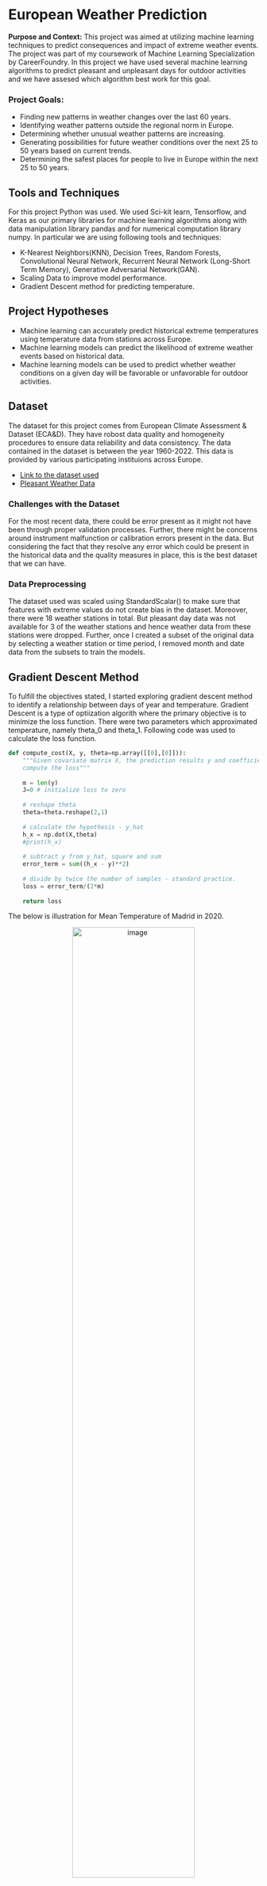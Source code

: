 # European Weather Prediction
**Purpose and Context:** This project was aimed at utilizing machine learning techniques to predict consequences and impact of extreme weather events. The project was part of my coursework of Machine Learning Specialization by CareerFoundry. In this project we have used several machine learning algorithms to predict pleasant and unpleasant days for outdoor activities and we have assesed which algorithm best work for this goal.

### Project Goals:
* Finding new patterns in weather changes over the last 60 years.
* Identifying weather patterns outside the regional norm in Europe.
* Determining whether unusual weather patterns are increasing.
* Generating possibilities for future weather conditions over the next 25 to 50 years based on current trends.
* Determining the safest places for people to live in Europe within the next 25 to 50 years.

## Tools and Techniques
For this project Python was used. We used Sci-kit learn, Tensorflow, and Keras as our primary libraries for machine learning algorithms along with data manipulation library pandas and for numerical computation library numpy. In particular we are using following tools and techniques:
* K-Nearest Neighbors(KNN), Decision Trees, Random Forests, Convolutional Neural Network, Recurrent Neural Network (Long-Short Term Memory), Generative Adversarial Network(GAN).
* Scaling Data to improve model performance.
* Gradient Descent method for predicting temperature.

## Project Hypotheses
* Machine learning can accurately predict historical extreme temperatures using temperature data from stations across Europe.
* Machine learning models can predict the likelihood of extreme weather events based on historical data.
* Machine learning models can be used to predict whether weather conditions on a given day will be favorable or unfavorable for outdoor activities.

## Dataset
The dataset for this project comes from European Climate Assessment & Dataset (ECA&D). They have robost data quality and homogeneity procedures to ensure data reliability and data consistency. The data contained in the dataset is between the year 1960-2022. This data is provided by various participating instituions across Europe.  

* [Link to the dataset used](https://s3.amazonaws.com/coach-courses-us/public/courses/da-spec-ml/Scripts/A1/Dataset-weather-prediction-dataset-processed.csv)
* [Pleasant Weather Data](https://github.com/b-nirav/European-Weather-Predictions/blob/main/Original%20Data/Dataset-Answers-Weather_Prediction_Pleasant_Weather.csv)


### Challenges with the Dataset
For the most recent data, there could be error present as it might not have been through proper validation processes. Further, there might be concerns around instrument malfunction or calibration errors present in the data. But considering the fact that they resolve any error which could be present in the historical data and the quality measures in place, this is the best dataset that we can have.

### Data Preprocessing
The dataset used was scaled using StandardScalar() to make sure that features with extreme values do not create bias in the dataset. Moreover, there were 18 weather stations in total. But pleasant day data was not available for 3 of the weather stations and hence weather data from these stations were dropped. Further, once I created a subset of the original data by selecting a weather station or time period, I removed month and date data from the subsets to train the models.


## Gradient Descent Method
To fulfill the objectives stated, I started exploring gradient descent method to identify a relationship between days of year and temperature. Gradient Descent is a type of optiization algorith where the primary objective is to minimize the loss function. There were two parameters which approximated temperature, namely theta_0 and theta_1. Following code was used to calculate the loss function.
``` python
def compute_cost(X, y, theta=np.array([[0],[0]])):
    """Given covariate matrix X, the prediction results y and coefficients theta
    compute the loss"""
    
    m = len(y)
    J=0 # initialize loss to zero
    
    # reshape theta
    theta=theta.reshape(2,1)
    
    # calculate the hypothesis - y_hat
    h_x = np.dot(X,theta)
    #print(h_x)
    
    # subtract y from y_hat, square and sum
    error_term = sum((h_x - y)**2)
    
    # divide by twice the number of samples - standard practice.
    loss = error_term/(2*m)
    
    return loss
```
The below is illustration for Mean Temperature of Madrid in 2020.

<div align = "center">
 <img width="70%" alt="image" src="https://github.com/user-attachments/assets/e8b5c733-d991-4b8d-924e-5e8831bbff8a">
</div>

* After about 100 iterations the loss function does not reduce further and the value of theta_0 and theta_1 stabilizes.
* For any station, and any year we can use gradient descent method to present temperature in terms of day of year as demonstrated here.

## Searching for Algorithm for Weather Prediction

One of the primary task of the project was to use the dataset and classify the days as pleasant or unpleasant day. This same alogorithm can be extended and used for identifying extreme weather consditions.

### K-Nearest Neighbours(KNN)
I started with one of the more simplar method for classification. Of course, I used the scaled dataset to train the model. And, I used train_test_split method from sklearn.model_selection to split the dataset in the training and testing dataset.
```python
#
k_range = np.arange(1,5)
train_acc = np.empty(len(k_range))
test_acc = np.empty(len(k_range))
scores = {}
scores_list = []
for i, k in enumerate(k_range):
    print("i -", i)
    print("k -", k)
    knn = KNeighborsClassifier(n_neighbors=k)
    classifier = MultiOutputClassifier(knn, n_jobs=-1) 
    ## Fit the model on the training data.
    knn.fit(X_train, y_train)
    y_pred = knn.predict(X_test)
    train_acc[i] = knn.score(X_train, np.array(y_train)) 
    test_acc[i] = knn.score(X_test, np.array(y_test)) 
```

Following graph shows the training and testing accuracy for various number of neighbours:
<div align = "center">
    <img width="80%" alt="image" src="https://github.com/user-attachments/assets/8c6a19d1-9305-4769-83ed-824f9fa5313e">
</div>
We started with number of neighbors equal to 1 and we gradually increase it to 4 neighbors. From the graph above we see that train accuracy falls sharply from 1 neighbor to 2 neighbors. The accuracy is reduced from 100% to 56%. The accuracy remains the same when we change the neighbors to 3 and it falls slightly when we increase the neighbors to 4, about 52% accuracy. In contrast, the train accuracy rises slowly from just above 42% accuracy when 1 neighbor to 45% accuracy when there are 4 neighbors.

The confusion matrix for all the weather stations:
<div align ="center">
    <img width="90%" alt="image" src="https://github.com/user-attachments/assets/728ae7ff-3897-4022-b429-74ff916e6bd4">
</div>
<div align ="center">
    <img width="90%" alt="image" src="https://github.com/user-attachments/assets/22e419e5-303d-4cf1-9361-565c4ddafc17">
</div>

Following were my observations:
* Considering the result of the test accuracy, I would say the algorithm is doing an average job of predicting the output.
* From the confusion matrix, it seems that the accuracy is high for predicting unpleasant days.
* In comparison, it is doing a poorer job of predicting the pleasant days.
* The algorithm is giving 100% accuracy for Sonnblick station as there is only 1 output for any combination of input.

### Decision Trees
Decision Trees are useful machine learning algorithms for classification. Decision Trees work by recursively splitting the data into subsets based on input features. They try create homogeneous subsets by calculating impurity of a node and reducing the impurity to 0.

There were two important hyperparameters that I looked at, criterion and min_samples_split. I considered "gini"
criterion to split the nodes of the tree and checked performance for different values of min_samples_split.
```python
weather_dt = DecisionTreeClassifier(criterion='gini', min_samples_split=10)
weather_dt.fit(X_train, y_train)

#training accuracy score using the cross validation method
y_pred_train = weather_dt.predict(X_train)
print('Train accuracy score: ',cross_val_score(weather_dt, X_train, y_train, cv = 3, scoring='accuracy').mean())

# y_test predictions
y_pred_test = weather_dt.predict(X_test)
# Accuracy of test data
accuracy_score(y_test, y_pred_test)
```
Train accuracy score:  0.6263072553707182
Test accuracy score: 0.6573719065876612

A snapshot from all the confusion matrices:
<div align = "center">
 <img width="80%" alt="image" src="https://github.com/user-attachments/assets/f309fbe9-b95d-49b9-aff6-8962919c05ff">
</div>

I tried pruning the decision tree by increasing the ‘min_samples_split’ parameter. I found that that the overall accuracy for the testing data is improved a little but in some cases the accuracy has become worse. For instance, in the case of Valentia, the pleasant days accuracy was very poor. The model predicted it correctly only 70 times out of 132 predictions! It might be due to the case that there are more unpleasant days recorded than there are pleasant days recorded. Therefore, I don’t think pruning the decision tree might help.


### Multilayer Perceptron Model
One of the more basic but effective artifical neural network is Multilayer-Perceptron Model. This model takes 3 important hyperparameters, number of hidden layers and neurons, maximum iterations, and tolerance level. Following is one of the model that I developed to assess its' accuracy:

```python
#Creating an ANN with 3 hidden layers 25 nodes each and 500 iterations
mlp = MLPClassifier(hidden_layer_sizes=(25,25,25), max_iter=500, tol=0.0001)

#Fit the data to the model
mlp.fit(X_train, y_train)
```
Following are the results:
<div align = "center">
    <img width="85%" alt="image" src="https://github.com/user-attachments/assets/0c17cf8f-b800-42cd-9f15-d262a39ce9fb">

</div>

In my opinion, three hidden layers of 35 nodes each with 1000 iterations and 0.0001 tolerance level worked the best for testing accuracy. Though, we will use other neural networks with regularization techniques to improve these results.


### Hierarchical Clustering
I then looked at an unsupervised machine learning algorithms to find if they can produce some meaningful clusters. I plotted dendrograms to see how these clusters are formed. There were several methods to calculate the distance between clusters such as 'single', 'complete', 'average', and 'ward' method. I looked at all the methods for selected years and created a crosstab to find the intersection of clusters created and pleasant and unpleasant days.

```python
# Clusters and Dendograms using 'average' method
dist_sin = linkage(df1_scaled,method="average")
plt.figure(figsize=(18,6))
dendrogram(dist_sin, leaf_rotation=90)
plt.xlabel('Index')
plt.ylabel('Distance')
plt.title('All Stations, Year 2010')
plt.suptitle("Dendrogram Average Method",fontsize=18)
plt.show()
```
<div align = "center">
  <img width="90%" alt="image" src="https://github.com/user-attachments/assets/5ea82653-7ffc-44c8-b9fd-524f146bffd8">
</div>

There are 2 major clusters immediately visible. There are 2 small clusters as well with one cluster having only one point.

The above example considered all weather stations across Europe for 2010. We can either focus on all weather stations across Europe at a time or look at individual weather stations at a time. We can also have control or how the between clusters is to be calculated.

The below demonstration shows crosstab for weather station DUSSELDORF.

```python
df1_AM[['DUSSELDORF_pleasant_weather','STOCKHOLM_pleasant_weather']] = 0
df1_AM.loc[:, ['DUSSELDORF_pleasant_weather','STOCKHOLM_pleasant_weather']] = ans.loc[ans['DATE'].dt.year == 2010, ['DUSSELDORF_pleasant_weather','STOCKHOLM_pleasant_weather']].values

#Cluster and pleasant days for DUSSELDORF
print('Dusseldorf pleasant days:\n')
pd.crosstab(index = [df1_AM['DUSSELDORF_pleasant_weather']],columns =df1_AM['cluster'])
```

```python
#Cluster and pleasant days for STOCKHOLM
print('Stockholm pleasant days:\n')
pd.crosstab(index = [df1_AM['STOCKHOLM_pleasant_weather']],columns =df1_AM['cluster'])
```
<div align = "center">
  <img width="45%" alt="image" src="https://github.com/user-attachments/assets/a729dc36-7d49-4c4f-9612-b55b31065e6e">
    &nbsp; &nbsp; &nbsp; &nbsp;
  <img width="45%" alt="image" src="https://github.com/user-attachments/assets/f98f6947-d257-41e1-a949-ee87cb652938">
</div>

For both the weather station Dusseldorf and Stockholm, cluster 3 had almost all pleasant days. This means any day falling outside cluster 3 is likely to be unpleasant.

I think if we are to find new weather patterns over years, we can perhaps create clusters for each year. Then, we can analyze how each these groups change to see if there are any significant changes that has taken place over time. 


### Random Forests
Random forests are an ensemble learning algorithm that combine multiple decision trees to improve predictive performance. We can use them to identify important features that are related to extreme weather events. I used them for classification purpose using weather data from all stations for between 2012-2022. I used GridSearch() to find optimal hyperparameters to build this model.


```python
# creating a RF classifier
clf = RandomForestClassifier()

# Defining Grid Space
grid_space={'max_depth':[3,5,None],
              'n_estimators':[100,200],
              'max_features':[5,10,None],
              'min_samples_leaf':[2,3],
              'min_samples_split':[2,3,5],
             'criterion':['gini','entropy']
           }

start = time.time()
grid = GridSearchCV(clf,param_grid=grid_space,cv=3,scoring='accuracy', verbose=3, n_jobs=-1)
model_grid = grid.fit(X_train, y_train)
print('Search took %s minutes' % ((time.time() - start)/60))

# grid search results
print('Best GRID search hyperparameters are: '+str(model_grid.best_params_))
print('Best GRID search score is: '+str(model_grid.best_score_))
```
Best GRID search hyperparameters are: {'criterion': 'entropy', 'max_depth': None, 'max_features': None, 'min_samples_leaf': 2, 'min_samples_split': 2, 'n_estimators': 100}
Best GRID search score is: 0.6546885694729637

```python
# performing predictions on the test dataset
clf.fit(X_train, y_train)
y_pred = clf.predict(X_test)
# using metrics module for accuracy calculation
print("Model Accuracy: ", metrics.accuracy_score(y_test, y_pred))
```
Random Forest Classifier (with optimization) 61%

<div align = "center">
    <img width="80%" alt="image" src="https://github.com/user-attachments/assets/3f49116c-8954-48ad-b1f7-6e39f3ab722e">
</div>

This decision tree from the random forests classifier is very complex and in incomprehensible. When I looked at individual stations with all years of data and performed GridSearch(), it was much more simple and comrehensible. Below is a model build for Maastricht for all Years of data.
```python
#Grid_Space
grid_space={'max_depth':[2,3,5,None],
              'n_estimators':[50,100],
              'max_features':[5,10],
              'min_samples_leaf':[1,2,3],
              'min_samples_split':[2,3,5],
             'criterion':['gini','entropy']
           }
#Grid Search
grid = GridSearchCV(clf,param_grid=grid_space,cv=3,scoring='accuracy', verbose=3, n_jobs=-1)
model_grid = grid.fit(X_train, y_train)

# grid search results
print('Best GRID search hyperparameters are: '+str(model_grid.best_params_))
print('Best GRID search score is: '+str(model_grid.best_score_))
```
Best GRID search hyperparameters are: {'criterion': 'gini', 'max_depth': 3, 'max_features': 10, 'min_samples_leaf': 1, 'min_samples_split': 2, 'n_estimators': 50}
Best GRID search score is: 1.0

```python
# performing predictions on the test dataset
clf1 = RandomForestClassifier(n_estimators = 50, max_depth=3, max_features = 10, min_samples_leaf = 1, min_samples_split = 2,
                             criterion = 'gini')  
clf1.fit(X_train, y_train)
y_pred = clf.predict(X_test)
# using metrics module for accuracy calculation
print("Model Accuracy: ", metrics.accuracy_score(y_test, y_pred))
print("F1-Score: ", metrics.f1_score(y_test, y_pred))
```
Model Accuracy:  1.0
F1-Score:  1.0

The model had an accuracy of 100% and F-1 score of 100%. Following is one of the decison trees from the forest.
<div align = "center">
    <img width="80%" alt="image" src="https://github.com/user-attachments/assets/c27f99e6-da97-485d-8601-baedf6ea76de">
</div>

I then extracted important features for this decision tree.
```python
imp_features = clf1.feature_importances_
imp_features

%matplotlib inline
plt.style.use('fivethirtyeight')
# list of x locations for plotting
x_values = list(range(len(imp_features)))

plt.bar(x_values, imp_features, orientation = 'vertical')
plt.xticks(x_values, X_train.columns.to_list(), rotation='vertical',fontsize=10)
plt.ylabel('Importance',fontsize=10); plt.xlabel('Features',fontsize=10); plt.title('MAASTRICHT Feature Importance',fontsize=14);
plt.yticks(fontsize=10);
```
<div align = "center">
    <img width="80%" alt="image" src="https://github.com/user-attachments/assets/05d861b4-52fc-420d-b9c6-30cc1f1ab2f7">
</div>

In this case, maximum temperature, precipitation, and sunshine were important. Random forests can produce good resutls for individual stations.

### Convolutional Neural Network
Convolutional Neural Network is a deep learning algorithm and much more complex than multilayer perceptron model. This model took over an hour to optimize as I trained it on the entire dataset and the high number of hyperparameters involved. This required using BaysianOptimization() to find the best values for hyperparameters.
```python
# Create function
def bay_area(neurons, activation, kernel, optimizer, learning_rate, batch_size, epochs,
              layers1, layers2, normalization, dropout, dropout_rate): 
    optimizerL = ['SGD', 'Adam', 'RMSprop', 'Adadelta', 'Adagrad', 'Adamax', 'Nadam', 'Ftrl']
    activationL = ['relu', 'sigmoid', 'softplus', 'softsign', 'tanh', 'selu',
                   'elu', 'exponential', LeakyReLU,'relu']
    
    neurons = round(neurons)
    kernel = round(kernel)
    activation = activationL[round(activation)]
    optimizer = optimizerL[round(optimizer)]
    batch_size = round(batch_size)
    
    epochs = round(epochs)
    layers1 = round(layers1)
    layers2 = round(layers2)
    
    def cnn_model():
        model = Sequential()
        model.add(Conv1D(neurons, kernel_size=kernel,activation=activation, input_shape=(timesteps, input_dim)))
        #model.add(Conv1D(32, kernel_size=1,activation='relu', input_shape=(timesteps, input_dim)))
        
        if normalization > 0.5:
            model.add(BatchNormalization())
            
        for i in range(layers1):
            model.add(Dense(neurons, activation=activation)) #(neurons, activation=activation))
            
        if dropout > 0.5:
            model.add(Dropout(dropout_rate, seed=123))
            
        for i in range(layers2):
            model.add(Dense(neurons, activation=activation))
            
        model.add(MaxPooling1D())
        model.add(Flatten())
        model.add(Dense(n_classes, activation='softmax')) #sigmoid softmax
        # model.compile(loss='binary_crossentropy', optimizer=optimizer, metrics=['accuracy']) #categorical_crossentropy
        model.compile(loss='sparse_categorical_crossentropy', optimizer=optimizer, metrics=['accuracy']) #categorical_crossentropy
        return model
        
    es = EarlyStopping(monitor='accuracy', mode='max', verbose=2, patience=20)
    nn = KerasClassifier(build_fn=cnn_model, epochs=epochs, batch_size=batch_size, verbose=2)
    kfold = StratifiedKFold(n_splits=5, shuffle=True, random_state=123)
    score = cross_val_score(nn, X_train, y_train, scoring=score_acc, cv=kfold, fit_params={'callbacks':[es]}).mean()
    return score
```
```python
optimum = nn_opt.max['params']
print(optimum)
print(round(optimum['optimizer']))
```
{'activation': 2.79884089544096, 'batch_size': 460.14665762139765, 'dropout': 0.7296061783380641, 'dropout_rate': 0.19126724140656393, 'epochs': 90.97701940610612, 'kernel': 1.9444298503238986, 'layers1': 1.2391884918766034, 'layers2': 2.42648957444599, 'learning_rate': 0.7631771981307285, 'neurons': 60.51494778125466, 'normalization': 0.770967179954561, 'optimizer': 3.456569174550735}
3

I used these values to train the model which when trained gave an **accuracy of 96.96%.** 

```python
## Building CNN Model
epochs = 91
batch_size = 460
#n_hidden = 32

timesteps = len(X_train[0])
input_dim = len(X_train[0][0])
n_classes = 15 # There are 15 classes.
layers1 = 1
layers2 = 2
activation = 'softsign'
kernel = 2
neurons = 61
normalization = 0.770967179954561
dropout = 0.7296061783380641
dropout_rate = 0.19126724140656393
optimizer = 'Adadelta'
learning_rate = 0.7631771981307285

model = Sequential()
model.add(Conv1D(neurons, kernel_size=kernel, activation=activation, input_shape=(timesteps, input_dim)))

if normalization > 0.5:
    model.add(BatchNormalization())
    
for i in range(layers1):
    model.add(Dense(neurons, activation=activation))
    
if dropout > 0.5:
    model.add(Dropout(dropout_rate, seed=123))
    
for i in range(layers2):
    model.add(Dense(neurons, activation=activation))
    
model.add(MaxPooling1D())

model.add(Flatten())

model.add(Dense(n_classes, activation='softmax')) #softmax sigmoid

model.compile(loss='categorical_crossentropy', optimizer=Adadelta(learning_rate), metrics=['accuracy'])
```
```python
model.fit(X_train, y_train, batch_size=batch_size, epochs=epochs, verbose=2)
```
<div align = "center"
    <img width="80%" alt="image" src="https://github.com/user-attachments/assets/dcaf5c43-4696-438a-ac80-7a3cf6ead86c">
</div>

This is much more useful model when we want to predict unpleasant and pleasant days for the entire dataset containing all 15 weather stations. In comparisoh, Random Forests had accuracy was 100% for one station at a time and about 62% for all the stations.

Note: 
* I have not optimized Recurrent Neural Networks(RNN) such as Long- Short Term Memory(LSTM) which works better with time-series data that can also be used if we are to predict extreme weather events.
* CNN works well image data and can be used for classification of weather images into different categories describing weather events. I have added the script for weather image classification in the scripts folder. It had an accuracy of 93.33%.
* Scritps for Generative Adversarial Networks(GAN) have been left out from this presentation to make it more focused on classification algorithms. None the less, they are available in the scripts folder if you want to check them out. They have the potential to visualize how future weather events can look like if we train them on sufficiently large dataset of images with extreme weather events. 

## Conclusion and Recommendations

Extreme weather prediction is a very complex task there are numerous ways it can be done. One of them is using historical dataset of extreme weather events and training machine learning models using them. Based on the models that I have developed, I created 3 thought experiments that would help predict extreme weather events in future.

1. Clustering algorithms such as hierarchical clustering may help us find changes in weather patterns over a period.
2. Classification algorithms such as Random Forests or CNN can be used to find out weather patterns that are outside regional norms and find out important features that may help us predicting extreme weather events.
3. Generative adversarial networks have the potential to be used to generate images that will help us visualize future extreme weather events.

All three algorithm fulfill a different objective for European weather prediction and can be further developed.
• The algorithms with highest accuracy after optimization were Random Forests(100%) and CNN(95.96%).
• We can develop more on the second thought experiment that predicts future events using Random Forests (identifying key features), CNN(capturing intricate patterns), and LSTM for forecasting future events.
• Algorithms can be trained using image data on extreme weather events.

Among all the possibilities I have discussed, I would choose Random Forests to identify important features for extreme weather predictions and CNN to predict extreme weather events as it had the highest accuracy for the entire dataset. 


I hope you have found something useful. If you have any questions or suggestions for me, feel free to reach out via my [LinkedIn](https://www.linkedin.com/in/nirav-bariya/) profile or [email](mailto:nkb.bariya@gmail.com) me.  Have a great rest of the day!
